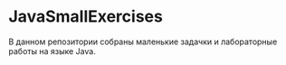 # JavaSmallExercises
В данном репозитории собраны маленькие задачки и лабораторные работы на языке Java.
